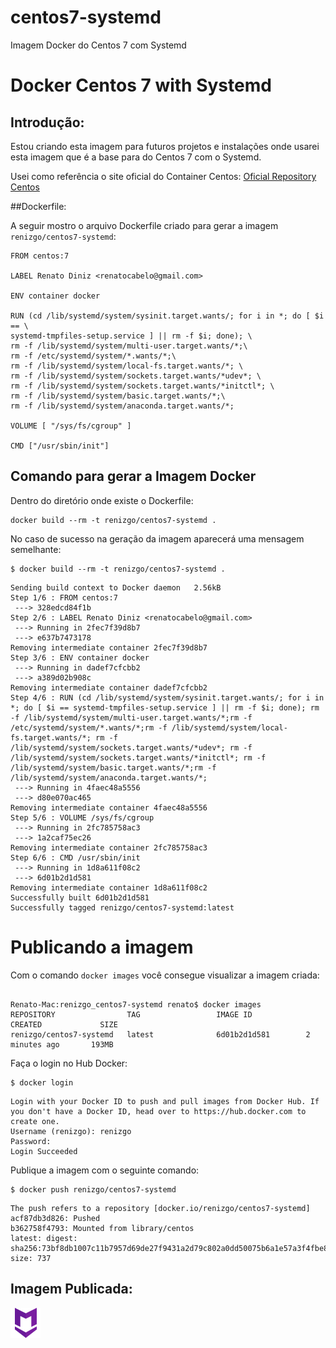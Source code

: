 # centos7-systemd
Imagem Docker do Centos 7 com Systemd


# Docker Centos 7 with Systemd

## Introdução:

Estou criando esta imagem para futuros projetos e instalações onde usarei esta imagem que é a base para do Centos 7 com o Systemd.

Usei como referência o site oficial do Container Centos: [Oficial Repository Centos](https://hub.docker.com/_/centos/)

##Dockerfile:

A seguir mostro o arquivo Dockerfile criado para gerar a imagem ```renizgo/centos7-systemd```:

```
FROM centos:7

LABEL Renato Diniz <renatocabelo@gmail.com>

ENV container docker

RUN (cd /lib/systemd/system/sysinit.target.wants/; for i in *; do [ $i == \
systemd-tmpfiles-setup.service ] || rm -f $i; done); \
rm -f /lib/systemd/system/multi-user.target.wants/*;\
rm -f /etc/systemd/system/*.wants/*;\
rm -f /lib/systemd/system/local-fs.target.wants/*; \
rm -f /lib/systemd/system/sockets.target.wants/*udev*; \
rm -f /lib/systemd/system/sockets.target.wants/*initctl*; \
rm -f /lib/systemd/system/basic.target.wants/*;\
rm -f /lib/systemd/system/anaconda.target.wants/*;

VOLUME [ "/sys/fs/cgroup" ]

CMD ["/usr/sbin/init"]
```

## Comando para gerar a Imagem Docker

Dentro do diretório onde existe o Dockerfile:

```
docker build --rm -t renizgo/centos7-systemd .
```

No caso de sucesso na geração da imagem aparecerá uma mensagem semelhante:

```
$ docker build --rm -t renizgo/centos7-systemd .
```

```
Sending build context to Docker daemon   2.56kB
Step 1/6 : FROM centos:7
 ---> 328edcd84f1b
Step 2/6 : LABEL Renato Diniz <renatocabelo@gmail.com>
 ---> Running in 2fec7f39d8b7
 ---> e637b7473178
Removing intermediate container 2fec7f39d8b7
Step 3/6 : ENV container docker
 ---> Running in dadef7cfcbb2
 ---> a389d02b908c
Removing intermediate container dadef7cfcbb2
Step 4/6 : RUN (cd /lib/systemd/system/sysinit.target.wants/; for i in *; do [ $i == systemd-tmpfiles-setup.service ] || rm -f $i; done); rm -f /lib/systemd/system/multi-user.target.wants/*;rm -f /etc/systemd/system/*.wants/*;rm -f /lib/systemd/system/local-fs.target.wants/*; rm -f /lib/systemd/system/sockets.target.wants/*udev*; rm -f /lib/systemd/system/sockets.target.wants/*initctl*; rm -f /lib/systemd/system/basic.target.wants/*;rm -f /lib/systemd/system/anaconda.target.wants/*;
 ---> Running in 4faec48a5556
 ---> d80e070ac465
Removing intermediate container 4faec48a5556
Step 5/6 : VOLUME /sys/fs/cgroup
 ---> Running in 2fc785758ac3
 ---> 1a2caf75ec26
Removing intermediate container 2fc785758ac3
Step 6/6 : CMD /usr/sbin/init
 ---> Running in 1d8a611f08c2
 ---> 6d01b2d1d581
Removing intermediate container 1d8a611f08c2
Successfully built 6d01b2d1d581
Successfully tagged renizgo/centos7-systemd:latest
```

# Publicando a imagem

Com o comando ```docker images``` você consegue visualizar a imagem criada:

```

Renato-Mac:renizgo_centos7-systemd renato$ docker images
REPOSITORY                TAG                 IMAGE ID            CREATED             SIZE
renizgo/centos7-systemd   latest              6d01b2d1d581        2 minutes ago       193MB
```

Faça o login no Hub Docker:

```
$ docker login
```

```
Login with your Docker ID to push and pull images from Docker Hub. If you don't have a Docker ID, head over to https://hub.docker.com to create one.
Username (renizgo): renizgo
Password:
Login Succeeded
```

Publique a imagem com o seguinte comando:


```
$ docker push renizgo/centos7-systemd
```
```
The push refers to a repository [docker.io/renizgo/centos7-systemd]
acf87db3d826: Pushed
b362758f4793: Mounted from library/centos
latest: digest: sha256:73bf8db1007c11b7957d69de27f9431a2d79c802a0dd50075b6a1e57a3f4fbe8 size: 737
```

## Imagem Publicada: 

![alt text](https://github.com/adam-p/markdown-here/raw/master/src/common/images/icon48.png "renizgo/centos7-systemd")



